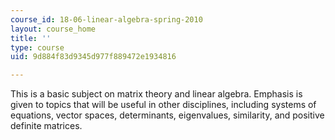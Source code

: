 ```yaml
---
course_id: 18-06-linear-algebra-spring-2010
layout: course_home
title: ''
type: course
uid: 9d884f83d9345d977f889472e1934816

---
```

This is a basic subject on matrix theory and linear algebra. Emphasis is given to topics that will be useful in other disciplines, including systems of equations, vector spaces, determinants, eigenvalues, similarity, and positive definite matrices.
